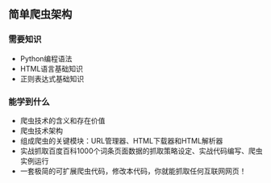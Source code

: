 ## 简单爬虫架构

### 需要知识
* Python编程语法
* HTML语言基础知识
* 正则表达式基础知识

### 能学到什么
* 爬虫技术的含义和存在价值
* 爬虫技术架构
* 组成爬虫的关键模块：URL管理器、HTML下载器和HTML解析器
* 实战抓取百度百科1000个词条页面数据的抓取策略设定、实战代码编写、爬虫实例运行
* 一套极简的可扩展爬虫代码，修改本代码，你就能抓取任何互联网网页！